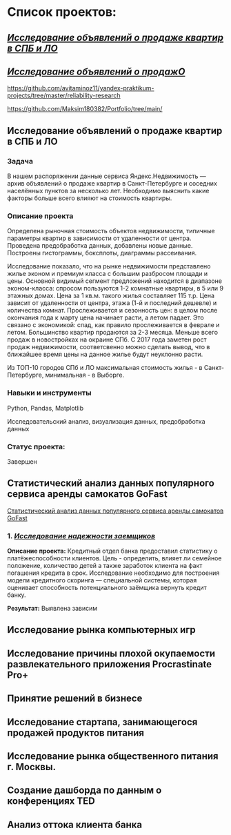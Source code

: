 # Список проектов:

## [*Исследование объявлений о продаже квартир в СПБ и ЛО*](https://mail.google.com/mail/u/0/#inbox)

## [*Исследование объявлений о продажО*](https://github.com/Maksim180382/Portfolio/tree/main/)




https://github.com/avitaminoz11/yandex-praktikum-projects/tree/master/reliability-research

https://github.com/Maksim180382/Portfolio/tree/main/



## Исследование объявлений о продаже квартир в СПБ и ЛО
### Задача

В нашем распоряжении данные сервиса Яндекс.Недвижимость — архив объявлений о продаже квартир в Санкт-Петербурге и соседних населённых пунктов за несколько лет. Необходимо выяснить какие факторы больше всего влияют на стоимость квартиры.


### Описание проекта

Определена рыночная стоимость объектов недвижимости, типичные параметры квартир в зависимости от удаленности от центра. Проведена предобработка данных, добавлены новые данные. Построены гистограммы, боксплоты, диаграммы рассеивания.

Исследование показало, что на рынке недвижимости представлено жилье эконом и премиум класса с большим разбросом площади и цены. Основной видимый сегмент предложений находится в диапазоне эконом-класса: спросом пользуются 1-2 комнатные квартиры,  в 5 или 9 этажных домах. Цена за 1 кв.м. такого жилья составляет 115 т.р. Цена  зависит от удаленности от центра, этажа (1-й и последний дешевле) и количества комнат. Прослеживается и сезонность цен: в целом после окончания года к марту цена начинает расти, а летом падает. Это связано с экономикой: спад, как правило прослеживается в феврале и летом. Большинство квартир  продаются за 2-3 месяца.  Меньше всего продаж в новостройках на окраине СПб. С 2017 года заметен рост продаж недвижимости, соответсвенно можно сделать вывод, что в ближайшее время цены на данное жилье будут неуклонно расти.

Из ТОП-10 городов СПб и ЛО максимальная стоимость жилья - в Санкт-Петербурге, минимальная - в Выборге.

### Навыки и инструменты

Python, Pandas, Matplotlib

Исследовательский анализ, визуализация данных, предобработка данных

### Статус проекта: 
Завершен




## Статистический анализ данных популярного сервиса аренды самокатов GoFast


[Статистический анализ данных популярного сервиса аренды самокатов GoFast](https://github.com/Maksim180382/Portfolio/assets/169349128/ef162e4f-7dbc-465b-aacd-b93203f204df)



### 1. [*Исследование надежности заемщиков*](https://github.com/avitaminoz11/yandex-praktikum-projects/tree/master/reliability-research)
**Описание проекта:**
Кредитный отдел банка предоставил статистику о платёжеспособности клиентов. Цель - определить, влияет ли семейное положение, количество детей а также заработок клиента на факт погашения кредита в срок. Исследование необходимо для построения модели кредитного скоринга — специальной системы, которая оценивает способность потенциального заёмщика вернуть кредит банку.

**Результат:**
Выявлена зависим




## Исследование рынка компьютерных игр

## Исследование причины плохой окупаемости развлекательного приложения Procrastinate Pro+


## Принятие решений в бизнесе

## Исследование стартапа, занимающегося продажей продуктов питания

## Исследование рынка общественного питания г. Москвы.








## Создание дашборда по данным о конференциях TED
## Анализ оттока клиента банка
